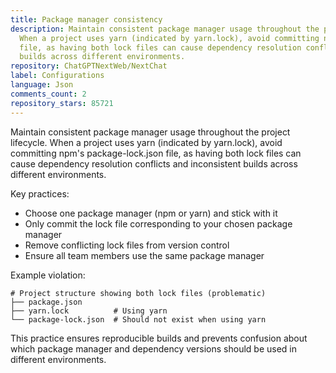 ```yaml
---
title: Package manager consistency
description: Maintain consistent package manager usage throughout the project lifecycle.
  When a project uses yarn (indicated by yarn.lock), avoid committing npm's package-lock.json
  file, as having both lock files can cause dependency resolution conflicts and inconsistent
  builds across different environments.
repository: ChatGPTNextWeb/NextChat
label: Configurations
language: Json
comments_count: 2
repository_stars: 85721
---
```


Maintain consistent package manager usage throughout the project lifecycle. When a project uses yarn (indicated by yarn.lock), avoid committing npm's package-lock.json file, as having both lock files can cause dependency resolution conflicts and inconsistent builds across different environments.

Key practices:
- Choose one package manager (npm or yarn) and stick with it
- Only commit the lock file corresponding to your chosen package manager
- Remove conflicting lock files from version control
- Ensure all team members use the same package manager

Example violation:
```
# Project structure showing both lock files (problematic)
├── package.json
├── yarn.lock          # Using yarn
└── package-lock.json  # Should not exist when using yarn
```

This practice ensures reproducible builds and prevents confusion about which package manager and dependency versions should be used in different environments.